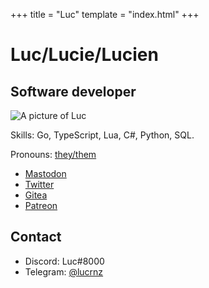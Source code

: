 +++
title = "Luc"
template = "index.html"
+++

# Luc/Lucie/Lucien
## Software developer

![A picture of Luc](/images/avatar-eg.png)

Skills: Go, TypeScript, Lua, C#, Python, SQL.

Pronouns: [they/them](https://pronoun.is/they)

- [Mastodon](https://mas.to/@lucie)
- [Twitter](https://twitter.com/lucrnz)
- [Gitea](https://git.lucdev.net/luc)
- [Patreon](https://www.patreon.com/lucrnz)

## Contact
- Discord: Luc#8000
- Telegram: [@lucrnz](https://t.me/lucrnz)

